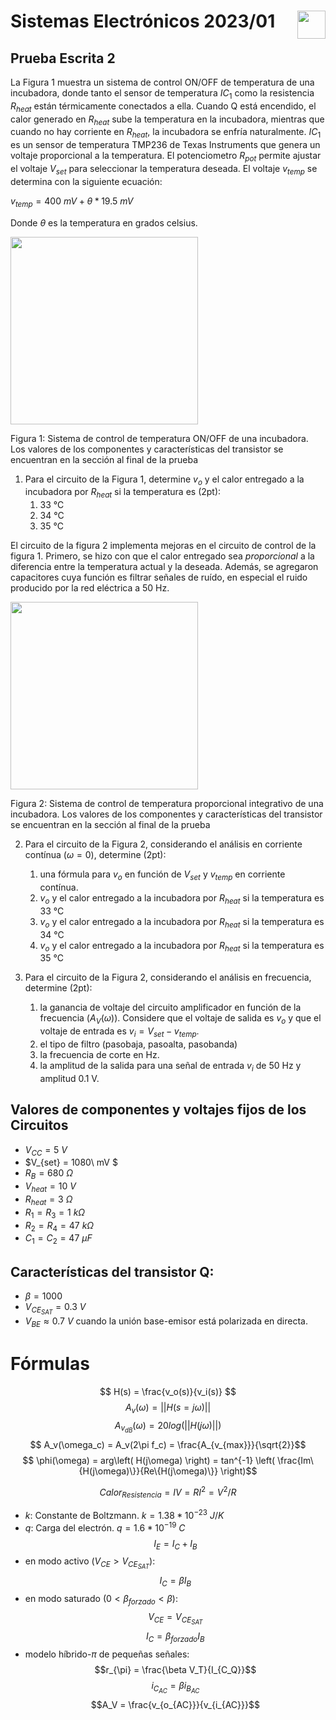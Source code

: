 # <img src="https://julianodb.github.io/SISTEMAS_ELECTRONICOS_PARA_INGENIERIA_BIOMEDICA/img/logo_fing.png?raw=true" align="right" height="45"> Sistemas Electrónicos 2023/01
## Prueba Escrita 2

La Figura 1 muestra un sistema de control ON/OFF de temperatura de una incubadora, donde tanto el sensor de temperatura $IC_1$ como la resistencia $R_{heat}$ están térmicamente conectados a ella. Cuando Q está encendido, el calor generado en $R_{heat}$ sube la temperatura en la incubadora, mientras que cuando no hay corriente en $R_{heat}$, la incubadora se enfría naturalmente. $IC_1$ es un sensor de temperatura TMP236 de Texas Instruments que genera un voltaje proporcional a la temperatura. El potenciometro $R_{pot}$ permite ajustar el voltaje $V_{set}$ para seleccionar la temperatura deseada. El voltaje $v_{temp}$ se determina con la siguiente ecuación:

$v_{temp} = 400\ mV + \theta*19.5\ mV$

Donde $\theta$ es la temperatura en grados celsius.

<img src="https://julianodb.github.io/electronic_circuits_diagrams/temperature_control_1.png" width="300">

Figura 1: Sistema de control de temperatura ON/OFF de una incubadora. Los valores de los componentes y características del transistor se encuentran en la sección al final de la prueba

1. Para el circuito de la Figura 1, determine $v_o$ y el calor entregado a la incubadora por $R_{heat}$ si la temperatura es (2pt):
    1. 33 °C
    1. 34 °C
    1. 35 °C

El circuito de la figura 2 implementa mejoras en el circuito de control de la figura 1. Primero, se hizo con que el calor entregado sea *proporcional* a la diferencia entre la temperatura actual y la deseada. Además, se agregaron capacitores cuya función es filtrar señales de ruído, en especial el ruido producido por la red eléctrica a 50 Hz. 

<img src="https://julianodb.github.io/electronic_circuits_diagrams/temperature_control_3.png" width="300"> 

Figura 2: Sistema de control de temperatura proporcional integrativo de una incubadora. Los valores de los componentes y características del transistor se encuentran en la sección al final de la prueba

2. Para el circuito de la Figura 2, considerando el análisis en corriente contínua ($\omega=0$), determine (2pt):
    1. una fórmula para $v_o$ en función de $V_{set}$ y $v_{temp}$ en corriente contínua.
    1. $v_o$ y el calor entregado a la incubadora por $R_{heat}$ si la temperatura es 33 °C
    1. $v_o$ y el calor entregado a la incubadora por $R_{heat}$ si la temperatura es 34 °C
    1. $v_o$ y el calor entregado a la incubadora por $R_{heat}$ si la temperatura es 35 °C

2. Para el circuito de la Figura 2, considerando el análisis en frecuencia, determine (2pt):
    1. la ganancia de voltaje del circuito amplificador en función de la frecuencia ($A_{V}(\omega)$). Considere que el voltaje de salida es $v_o$ y que el voltaje de entrada es $v_i=V_{set}-v_{temp}$.
    2. el tipo de filtro (pasobaja, pasoalta, pasobanda)
    3. la frecuencia de corte en Hz.
    3. la amplitud de la salida para una señal de entrada $v_i$ de 50 Hz y amplitud 0.1 V.

## Valores de componentes y voltajes fijos de los Circuitos
- $V_{CC} = 5\ V$
- $V_{set} = 1080\ mV $
- $R_B = 680\ \Omega$
- $V_{heat} = 10\ V$
- $R_{heat} = 3\ \Omega$
- $R_1 = R_3 = 1\ k\Omega$
- $R_2 = R_4 = 47\ k\Omega$
- $C_1 = C_2 = 47\ \mu F$

## Características del transistor Q:
- $\beta = 1000$
- $V_{CE_{SAT}} = 0.3\ V$
- $V_{BE} \approx 0.7\ V$ cuando la unión base-emisor está polarizada en directa.

# Fórmulas

$$ H(s) = \frac{v_o(s)}{v_i(s)} $$
$$ A_v(\omega) = || H(s=j\omega) ||$$
$$ A_{v_{dB}}(\omega) = 20 log\left(|| H(j\omega) ||\right)$$
$$ A_v(\omega_c) = A_v(2\pi f_c) = \frac{A_{v_{max}}}{\sqrt{2}}$$
$$ \phi(\omega) = arg\left( H(j\omega) \right) = tan^{-1} \left( \frac{Im\{H(j\omega)\}}{Re\{H(j\omega)\}} \right)$$

$$Calor_{Resistencia} = IV = RI^2 = V^2 / R$$

- $k$: Constante de Boltzmann. $k=1.38 * 10^{-23}\ J/K$
- $q$: Carga del electrón. $q=1.6*10^{-19}\ C$
$$I_E = I_C + I_B$$
- en modo activo ($V_{CE} > V_{CE_{SAT}}$):
$$I_C = \beta I_B $$
- en modo saturado ($0 < \beta_{forzado} < \beta$):
$$V_{CE} = V_{CE_{SAT}}$$
$$I_C = \beta_{forzado} I_B $$
- modelo híbrido-$\pi$ de pequeñas señales:
$$r_{\pi} = \frac{\beta V_T}{I_{C_Q}}$$
$$i_{C_{AC}} = \beta i_{B_{AC}} $$
$$A_V = \frac{v_{o_{AC}}}{v_{i_{AC}}}$$
